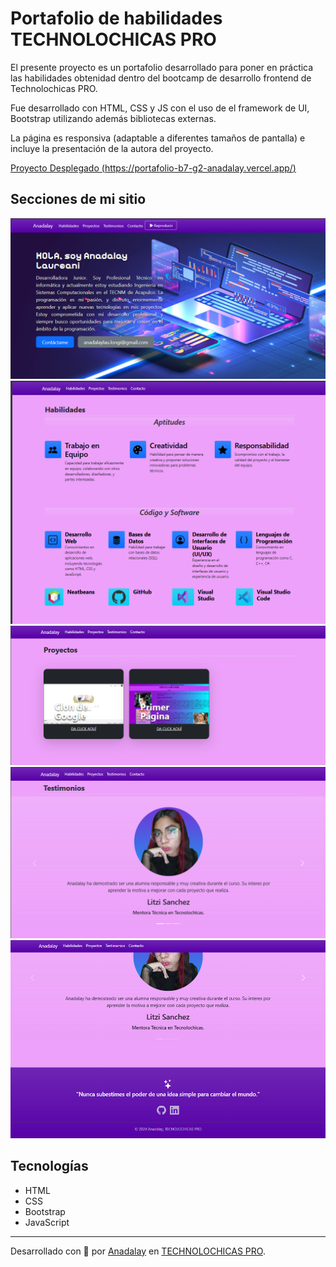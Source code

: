 # Portafolio de habilidades TECHNOLOCHICAS PRO

El presente proyecto es un portafolio desarrollado para poner en práctica las habilidades obtenidad dentro del bootcamp de desarrollo frontend de Technolochicas PRO.

Fue desarrollado con HTML, CSS y JS con el uso de el framework de UI, Bootstrap utilizando además bibliotecas externas.

La página es responsiva (adaptable a diferentes tamaños de pantalla) e incluye la presentación de la autora del proyecto.

[Proyecto Desplegado (https://portafolio-b7-g2-anadalay.vercel.app/)](https://portafolio-b7-g2-anadalay.vercel.app/)

## Secciones de mi sitio

![Presentación](assets/1.png)
![Habilidades](assets/2.png)
![Proyectos](assets/3.png)
![Testimonios](assets/4.png)
![Contacto](assets/5.png)
## Tecnologías

* HTML
* CSS
* Bootstrap
* JavaScript
---
Desarrollado con 💖 por [Anadalay](https://www.linkedin.com/in/anadalay-laureani-longino-11bbaa26b/) en [TECHNOLOCHICAS PRO](https://tecnolochicas.mx/).